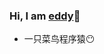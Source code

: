 ### Hi, I am  [eddy](https://eddyvv.github.io/)👋

* 一只菜鸟程序猿😶

<!-- <img src="https://github-readme-stats.vercel.app/api?username=eddyvv&show_icons=true" alt="logo" height="160" align="right" style="margin: 5px; margin-bottom: 20px;" /> -->

